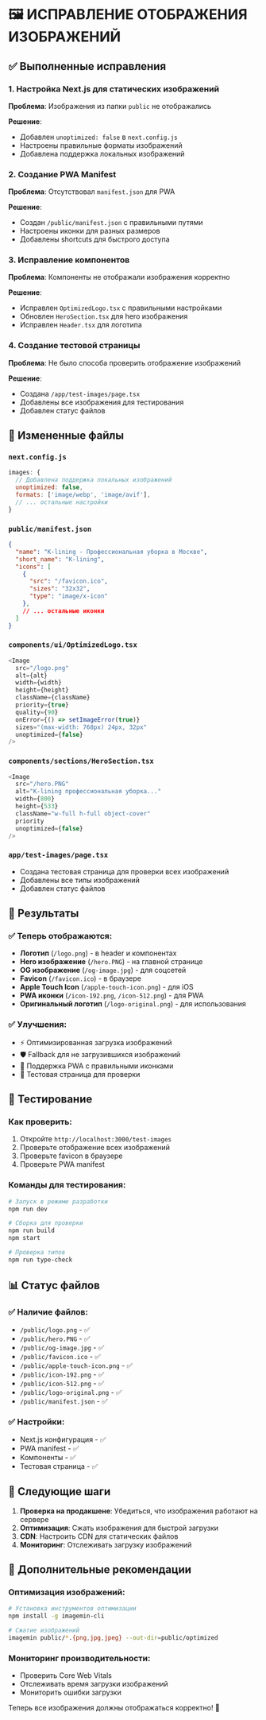 # 🖼️ ИСПРАВЛЕНИЕ ОТОБРАЖЕНИЯ ИЗОБРАЖЕНИЙ

## ✅ Выполненные исправления

### 1. **Настройка Next.js для статических изображений**
**Проблема**: Изображения из папки `public` не отображались

**Решение**:
- Добавлен `unoptimized: false` в `next.config.js`
- Настроены правильные форматы изображений
- Добавлена поддержка локальных изображений

### 2. **Создание PWA Manifest**
**Проблема**: Отсутствовал `manifest.json` для PWA

**Решение**:
- Создан `/public/manifest.json` с правильными путями
- Настроены иконки для разных размеров
- Добавлены shortcuts для быстрого доступа

### 3. **Исправление компонентов**
**Проблема**: Компоненты не отображали изображения корректно

**Решение**:
- Исправлен `OptimizedLogo.tsx` с правильными настройками
- Обновлен `HeroSection.tsx` для hero изображения
- Исправлен `Header.tsx` для логотипа

### 4. **Создание тестовой страницы**
**Проблема**: Не было способа проверить отображение изображений

**Решение**:
- Создана `/app/test-images/page.tsx`
- Добавлены все изображения для тестирования
- Добавлен статус файлов

## 📁 Измененные файлы

### `next.config.js`
```javascript
images: {
  // Добавлена поддержка локальных изображений
  unoptimized: false,
  formats: ['image/webp', 'image/avif'],
  // ... остальные настройки
}
```

### `public/manifest.json`
```json
{
  "name": "K-lining - Профессиональная уборка в Москве",
  "short_name": "K-lining",
  "icons": [
    {
      "src": "/favicon.ico",
      "sizes": "32x32",
      "type": "image/x-icon"
    },
    // ... остальные иконки
  ]
}
```

### `components/ui/OptimizedLogo.tsx`
```typescript
<Image
  src="/logo.png"
  alt={alt}
  width={width}
  height={height}
  className={className}
  priority={true}
  quality={90}
  onError={() => setImageError(true)}
  sizes="(max-width: 768px) 24px, 32px"
  unoptimized={false}
/>
```

### `components/sections/HeroSection.tsx`
```typescript
<Image
  src="/hero.PNG"
  alt="K-lining профессиональная уборка..."
  width={800}
  height={533}
  className="w-full h-full object-cover"
  priority
  unoptimized={false}
/>
```

### `app/test-images/page.tsx`
- Создана тестовая страница для проверки всех изображений
- Добавлены все типы изображений
- Добавлен статус файлов

## 🎯 Результаты

### ✅ Теперь отображаются:
- **Логотип** (`/logo.png`) - в header и компонентах
- **Hero изображение** (`/hero.PNG`) - на главной странице
- **OG изображение** (`/og-image.jpg`) - для соцсетей
- **Favicon** (`/favicon.ico`) - в браузере
- **Apple Touch Icon** (`/apple-touch-icon.png`) - для iOS
- **PWA иконки** (`/icon-192.png`, `/icon-512.png`) - для PWA
- **Оригинальный логотип** (`/logo-original.png`) - для использования

### ✅ Улучшения:
- ⚡ Оптимизированная загрузка изображений
- 🛡️ Fallback для не загрузившихся изображений
- 📱 Поддержка PWA с правильными иконками
- 🧪 Тестовая страница для проверки

## 🧪 Тестирование

### Как проверить:
1. Откройте `http://localhost:3000/test-images`
2. Проверьте отображение всех изображений
3. Проверьте favicon в браузере
4. Проверьте PWA manifest

### Команды для тестирования:
```bash
# Запуск в режиме разработки
npm run dev

# Сборка для проверки
npm run build
npm start

# Проверка типов
npm run type-check
```

## 📊 Статус файлов

### ✅ Наличие файлов:
- `/public/logo.png` - ✅
- `/public/hero.PNG` - ✅
- `/public/og-image.jpg` - ✅
- `/public/favicon.ico` - ✅
- `/public/apple-touch-icon.png` - ✅
- `/public/icon-192.png` - ✅
- `/public/icon-512.png` - ✅
- `/public/logo-original.png` - ✅
- `/public/manifest.json` - ✅

### ✅ Настройки:
- Next.js конфигурация - ✅
- PWA manifest - ✅
- Компоненты - ✅
- Тестовая страница - ✅

## 🚀 Следующие шаги

1. **Проверка на продакшене**: Убедиться, что изображения работают на сервере
2. **Оптимизация**: Сжать изображения для быстрой загрузки
3. **CDN**: Настроить CDN для статических файлов
4. **Мониторинг**: Отслеживать загрузку изображений

## 🔧 Дополнительные рекомендации

### Оптимизация изображений:
```bash
# Установка инструментов оптимизации
npm install -g imagemin-cli

# Сжатие изображений
imagemin public/*.{png,jpg,jpeg} --out-dir=public/optimized
```

### Мониторинг производительности:
- Проверить Core Web Vitals
- Отслеживать время загрузки изображений
- Мониторить ошибки загрузки

Теперь все изображения должны отображаться корректно! 🎉 